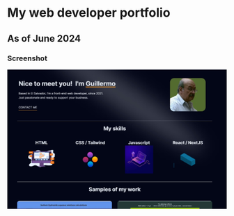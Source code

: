 # My web developer portfolio

## As of June 2024


### Screenshot

![](./src/assets/images/Screenshot.jpg)


